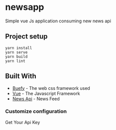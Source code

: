 # newsapp
Simple vue Js application consuming new news api
## Project setup
```
yarn install
yarn serve
yarn build
yarn lint
```

## Built With

* [Buefy](https://buefy.org/) - The web css framework used
* [Vue](https://maven.apache.org/) - The Javascript Framework
* [News Api](https://newsapi.org/) - News Feed


### Customize configuration
Get Your Api Key
